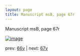 ```yaml
---
layout: page
title: Manuscript msB, page 67r
---
```


Manuscript msB, page 67r

[![image](http://www.homermultitext.org/iipsrv?OBJ=IIP,1.0&FIF=/project/homer/pyramidal/deepzoom/hmt/vbbifolio/v1/vb_66v_67r.tif&WID=100&CVT=JPEG)](http://www.homermultitext.org/ict2/?urn=urn:cite2:hmt:vbbifolio.v1:vb_66v_67r)

prev:  [66v](../66v) | next:  [67v](../67v)

